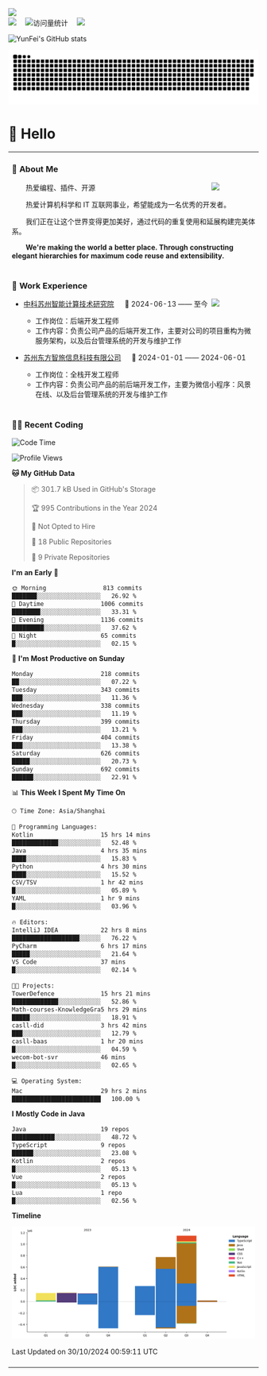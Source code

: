  <!-- dynamic typing effect 动态打字效果 -->
  <div>
    <a href="http://yunfei.plus">
      <img src="https://readme-typing-svg.demolab.com?font=Fira+Code&pause=1000&width=435&lines=console.log(%22Hello%2C%20World%22);祝您今天愉快!&center=true&size=27" />
    </a>
  </div>

  <div>
    <a href="http://yunfei.plus/"><img src="https://img.shields.io/badge/Website-博客-8c36db" /></a>&emsp;
    <!-- visitor -->
    <img src="https://komarev.com/ghpvc/?username=yunfeidog&label=Views&color=orange&style=flat" alt="访问量统计" />&emsp;
    <!-- wakatime -->    
    <a href="https://wakatime.com/@yunfeidog"><img src="https://wakatime.com/badge/user/42d0678c-368b-448b-9a77-5d21c5b55352.svg" /></a>
  </div>

![YunFei's GitHub stats](https://github-readme-stats.vercel.app/api?username=yunfeidog)

![snake](./dist/github-contribution-grid-snake.svg)

#  🙋 Hello

<table>


<tr><td>

### 🤺 About Me

<img align="right" width="88" src="https://cdn.jsdelivr.net/gh/yunfeidog/yunfeidog/assets/images/jobs.png" />

<p>&emsp;&emsp;热爱编程、插件、开源</p>
<p>&emsp;&emsp;热爱计算机科学和 IT 互联网事业，希望能成为一名优秀的开发者。</p>
<p>&emsp;&emsp;我们正在让这个世界变得更加美好，通过代码的重复使用和延展构建完美体系。</p>
<p>&emsp;&emsp;<strong>We're making the world a better place. Through constructing elegant hierarchies for maximum code reuse and extensibility.</strong></p>

</td></tr> 

<tr><td>

### 🏢 Work Experience

<img align="right" width="88" src="https://cdn.jsdelivr.net/gh/yunfeidog/yunfeidog/assets/images/yuanze.png" />

- [中科苏州智能计算技术研究院](http://iict.ac.cn/sy) &emsp; 📌 2024-06-13 —— 至今

  - 工作岗位：后端开发工程师
  - 工作内容：负责公司产品的后端开发工作，主要对公司的项目重构为微服务架构，以及后台管理系统的开发与维护工作

- [苏州东方智旅信息科技有限公司](http://www.leyoobao.com/) &emsp; 📌 2024-01-01 —— 2024-06-01

    - 工作岗位：全栈开发工程师
    - 工作内容：负责公司产品的前后端开发工作，主要为微信小程序：风景在线、以及后台管理系统的开发与维护工作


</td></tr>

<tr><td>

### 👩‍💻 Recent Coding
<!--START_SECTION:waka-->
![Code Time](http://img.shields.io/badge/Code%20Time-1%2C959%20hrs%203%20mins-blue)

![Profile Views](http://img.shields.io/badge/Profile%20Views-18-blue)

**🐱 My GitHub Data** 

> 📦 301.7 kB Used in GitHub's Storage 
 > 
> 🏆 995 Contributions in the Year 2024
 > 
> 🚫 Not Opted to Hire
 > 
> 📜 18 Public Repositories 
 > 
> 🔑 9 Private Repositories 
 > 
**I'm an Early 🐤** 

```text
🌞 Morning                813 commits         ███████░░░░░░░░░░░░░░░░░░   26.92 % 
🌆 Daytime                1006 commits        ████████░░░░░░░░░░░░░░░░░   33.31 % 
🌃 Evening                1136 commits        █████████░░░░░░░░░░░░░░░░   37.62 % 
🌙 Night                  65 commits          █░░░░░░░░░░░░░░░░░░░░░░░░   02.15 % 
```
📅 **I'm Most Productive on Sunday** 

```text
Monday                   218 commits         ██░░░░░░░░░░░░░░░░░░░░░░░   07.22 % 
Tuesday                  343 commits         ███░░░░░░░░░░░░░░░░░░░░░░   11.36 % 
Wednesday                338 commits         ███░░░░░░░░░░░░░░░░░░░░░░   11.19 % 
Thursday                 399 commits         ███░░░░░░░░░░░░░░░░░░░░░░   13.21 % 
Friday                   404 commits         ███░░░░░░░░░░░░░░░░░░░░░░   13.38 % 
Saturday                 626 commits         █████░░░░░░░░░░░░░░░░░░░░   20.73 % 
Sunday                   692 commits         ██████░░░░░░░░░░░░░░░░░░░   22.91 % 
```


📊 **This Week I Spent My Time On** 

```text
🕑︎ Time Zone: Asia/Shanghai

💬 Programming Languages: 
Kotlin                   15 hrs 14 mins      █████████████░░░░░░░░░░░░   52.48 % 
Java                     4 hrs 35 mins       ████░░░░░░░░░░░░░░░░░░░░░   15.83 % 
Python                   4 hrs 30 mins       ████░░░░░░░░░░░░░░░░░░░░░   15.52 % 
CSV/TSV                  1 hr 42 mins        █░░░░░░░░░░░░░░░░░░░░░░░░   05.89 % 
YAML                     1 hr 9 mins         █░░░░░░░░░░░░░░░░░░░░░░░░   03.96 % 

🔥 Editors: 
IntelliJ IDEA            22 hrs 8 mins       ███████████████████░░░░░░   76.22 % 
PyCharm                  6 hrs 17 mins       █████░░░░░░░░░░░░░░░░░░░░   21.64 % 
VS Code                  37 mins             █░░░░░░░░░░░░░░░░░░░░░░░░   02.14 % 

🐱‍💻 Projects: 
TowerDefence             15 hrs 21 mins      █████████████░░░░░░░░░░░░   52.86 % 
Math-courses-KnowledgeGra5 hrs 29 mins       █████░░░░░░░░░░░░░░░░░░░░   18.91 % 
casll-did                3 hrs 42 mins       ███░░░░░░░░░░░░░░░░░░░░░░   12.79 % 
casll-baas               1 hr 20 mins        █░░░░░░░░░░░░░░░░░░░░░░░░   04.59 % 
wecom-bot-svr            46 mins             █░░░░░░░░░░░░░░░░░░░░░░░░   02.65 % 

💻 Operating System: 
Mac                      29 hrs 2 mins       █████████████████████████   100.00 % 
```

**I Mostly Code in Java** 

```text
Java                     19 repos            ████████████░░░░░░░░░░░░░   48.72 % 
TypeScript               9 repos             ██████░░░░░░░░░░░░░░░░░░░   23.08 % 
Kotlin                   2 repos             █░░░░░░░░░░░░░░░░░░░░░░░░   05.13 % 
Vue                      2 repos             █░░░░░░░░░░░░░░░░░░░░░░░░   05.13 % 
Lua                      1 repo              █░░░░░░░░░░░░░░░░░░░░░░░░   02.56 % 
```



**Timeline**

![Lines of Code chart](https://raw.githubusercontent.com/yunfeidog/yunfeidog/main/assets/bar_graph.png)


 Last Updated on 30/10/2024 00:59:11 UTC
<!--END_SECTION:waka-->

</td></tr>




<tr><td>

